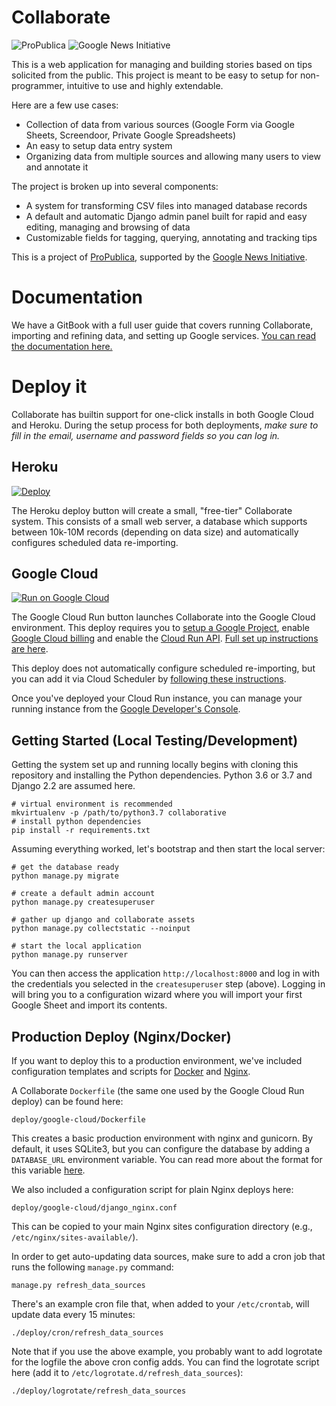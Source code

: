 # Collaborate

![ProPublica](https://raw.githubusercontent.com/propublica/django-collaborative/master/docs/images/ProPublica.png) ![Google News Initiative](https://raw.githubusercontent.com/propublica/django-collaborative/master/docs/images/Google-News-Initiative.png)

This is a web application for managing and building stories based on
tips solicited from the public. This project is meant to be easy to
setup for non-programmer, intuitive to use and highly extendable.

Here are a few use cases:
- Collection of data from various sources (Google Form via Google Sheets, Screendoor, Private Google Spreadsheets)
- An easy to setup data entry system
- Organizing data from multiple sources and allowing many users to view and annotate it

The project is broken up into several components:
- A system for transforming CSV files into managed database records
- A default and automatic Django admin panel built for rapid and easy editing,
  managing and browsing of data
- Customizable fields for tagging, querying, annotating and tracking tips

This is a project of [ProPublica](https://www.propublica.org/),
supported by the [Google News Initiative](https://newsinitiative.withgoogle.com/).

# Documentation

We have a GitBook with a full user guide that covers running Collaborate, importing and refining data, and setting up Google services. [You can read the documentation here.](https://propublica.gitbook.io/collaborative/)

# Deploy it

Collaborate has builtin support for one-click installs in both Google Cloud and
Heroku. During the setup process for both deployments, *make sure to
fill in the email, username and password fields so you can log in.*

## Heroku

[![Deploy](https://www.herokucdn.com/deploy/button.svg)](https://heroku.com/deploy?template=https://github.com/propublica/django-collaborative/tree/master)

The Heroku deploy button will create a small, "free-tier" Collaborate
system. This consists of a small web server, a database which
supports between 10k-10M records (depending on data size) and
automatically configures scheduled data re-importing.

## Google Cloud

[![Run on Google Cloud](https://storage.googleapis.com/cloudrun/button.svg)](https://console.cloud.google.com/cloudshell/editor?shellonly=true&cloudshell_image=gcr.io/cloudrun/button&cloudshell_git_repo=https://github.com/propublica/django-collaborative.git&cloudshell_git_branch=master&cloudshell_working_dir=deploy/google-cloud)

The Google Cloud Run button launches Collaborate into the Google Cloud
environment. This deploy requires you to [setup a Google Project][gc-proj],
enable [Google Cloud billing][gc-bill] and enable the [Cloud Run API](gc-run).
[Full set up instructions are here][gc-docs].

This deploy does not automatically configure scheduled re-importing, but
you can add it via Cloud Scheduler by [following these instructions][gc-sched].

Once you've deployed your Cloud Run instance, you can manage your running
instance from the [Google Developer's Console][run-dashboard].

## Getting Started (Local Testing/Development)

Getting the system set up and running locally begins with cloning this
repository and installing the Python dependencies. Python 3.6 or 3.7 and Django 2.2 are assumed here.

    # virtual environment is recommended
    mkvirtualenv -p /path/to/python3.7 collaborative
    # install python dependencies
    pip install -r requirements.txt

Assuming everything worked, let's bootstrap and then start the local server:

    # get the database ready
    python manage.py migrate

    # create a default admin account
    python manage.py createsuperuser

    # gather up django and collaborate assets
    python manage.py collectstatic --noinput

    # start the local application
    python manage.py runserver

You can then access the application `http://localhost:8000` and log
in with the credentials you selected in the `createsuperuser` step
(above). Logging in will bring you to a configuration wizard where
you will import your first Google Sheet and import its contents.

## Production Deploy (Nginx/Docker)

If you want to deploy this to a production environment, we've included
configuration templates and scripts for [Docker][docker] and [Nginx][nginx].

A Collaborate `Dockerfile` (the same one used by the Google Cloud Run
deploy) can be found here:

    deploy/google-cloud/Dockerfile

This creates a basic production environment with nginx and gunicorn. By
default, it uses SQLite3, but you can configure the database by adding a
`DATABASE_URL` environment variable. You can read more about the format
for this variable [here][dj-database-url].

We also included a configuration script for plain Nginx deploys here:

    deploy/google-cloud/django_nginx.conf

This can be copied to your main Nginx sites configuration directory (e.g.,
`/etc/nginx/sites-available/`).

In order to get auto-updating data sources, make sure to add a cron job
that runs the following `manage.py` command:

    manage.py refresh_data_sources

There's an example cron file that, when added to your `/etc/crontab`, will
update data every 15 minutes:

    ./deploy/cron/refresh_data_sources

Note that if you use the above example, you probably want to add logrotate
for the logfile the above cron config adds. You can find the logrotate
script here (add it to `/etc/logrotate.d/refresh_data_sources`):

    ./deploy/logrotate/refresh_data_sources


[gc-proj]: https://console.cloud.google.com/projectselector2/home/dashboard
    "Google Cloud Project Selector"

[gc-bill]: https://cloud.google.com/billing/docs/how-to/modify-project
    "Google Cloud Billing set up"

[gc-run]: https://console.cloud.google.com/flows/enableapi?apiid=cloudbuild.googleapis.com,run.googleapis.com&redirect=https://console.cloud.google.com
    "Enable Google Cloud Run API"

[gc-docs]: https://cloud.google.com/run/docs/quickstarts/build-and-deploy
    "Google Cloud Run quickstart"

[gc-sched]: https://cloud.google.com/run/docs/events/using-scheduler
    "Google Cloud Scheduler"

[run-dashboard]: https://console.cloud.google.com/run
    "Google Cloud Run console"

[docker]: https://www.docker.com/get-started
    "Docker website"

[nginx]: https://nginx.org/
    "Nginx website"

[dj-database-url]: https://github.com/jacobian/dj-database-url
    "Django database environment variable instructions"
